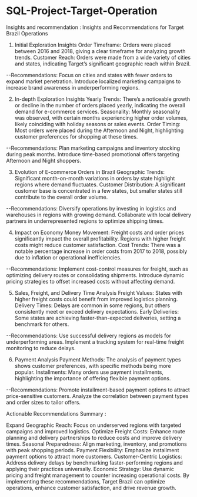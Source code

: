 # SQL-Project-Target-Operation

Insights and recommendation :
Insights and Recommendations for Target Brazil Operations
1. Initial Exploration Insights
Order Timeframe: Orders were placed between 2016 and 2018, giving a clear timeframe for analyzing growth trends.
Customer Reach: Orders were made from a wide variety of cities and states, indicating Target’s significant geographic reach within Brazil.

--Recommendations:
Focus on cities and states with fewer orders to expand market penetration.
Introduce localized marketing campaigns to increase brand awareness in underperforming regions.

2. In-depth Exploration Insights
Yearly Trends: There’s a noticeable growth or decline in the number of orders placed yearly, indicating the overall demand for e-commerce services.
Seasonality: Monthly seasonality was observed, with certain months experiencing higher order volumes, likely coinciding with holiday seasons or sales events.
Order Timing: Most orders were placed during the Afternoon and Night, highlighting customer preferences for shopping at these times.

--Recommendations:
Plan marketing campaigns and inventory stocking during peak months.
Introduce time-based promotional offers targeting Afternoon and Night shoppers.

3. Evolution of E-commerce Orders in Brazil
Geographic Trends: Significant month-on-month variations in orders by state highlight regions where demand fluctuates.
Customer Distribution: A significant customer base is concentrated in a few states, but smaller states still contribute to the overall order volume.

--Recommendations:
Diversify operations by investing in logistics and warehouses in regions with growing demand.
Collaborate with local delivery partners in underrepresented regions to optimize shipping times.

4. Impact on Economy
Money Movement: Freight costs and order prices significantly impact the overall profitability. Regions with higher freight costs might reduce customer satisfaction.
Cost Trends: There was a notable percentage increase in order costs from 2017 to 2018, possibly due to inflation or operational inefficiencies.

--Recommendations:
Implement cost-control measures for freight, such as optimizing delivery routes or consolidating shipments.
Introduce dynamic pricing strategies to offset increased costs without affecting demand.

5. Sales, Freight, and Delivery Time Analysis
Freight Values: States with higher freight costs could benefit from improved logistics planning.
Delivery Times: Delays are common in some regions, but others consistently meet or exceed delivery expectations.
Early Deliveries: Some states are achieving faster-than-expected deliveries, setting a benchmark for others.

--Recommendations:
Use successful delivery regions as models for underperforming areas.
Implement a tracking system for real-time freight monitoring to reduce delays.

6. Payment Analysis
Payment Methods: The analysis of payment types shows customer preferences, with specific methods being more popular.
Installments: Many orders use payment installments, highlighting the importance of offering flexible payment options.

--Recommendations:
Promote installment-based payment options to attract price-sensitive customers.
Analyze the correlation between payment types and order sizes to tailor offers.


Actionable Recommendations Summary :

Expand Geographic Reach: Focus on underserved regions with targeted campaigns and improved logistics.
Optimize Freight Costs: Enhance route planning and delivery partnerships to reduce costs and improve delivery times.
Seasonal Preparedness: Align marketing, inventory, and promotions with peak shopping periods.
Payment Flexibility: Emphasize installment payment options to attract more customers.
Customer-Centric Logistics: Address delivery delays by benchmarking faster-performing regions and applying their practices universally.
Economic Strategy: Use dynamic pricing and freight management to counter increasing operational costs.
By implementing these recommendations, Target Brazil can optimize operations, enhance customer satisfaction, and drive revenue growth.
			 
